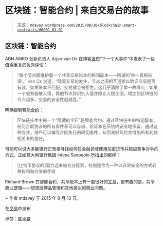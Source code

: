 <!--yml

类别：未分类

日期：2024-05-18 05:40:37

-->

# 区块链：智能合约 | 来自交易台的故事

> 来源：[`mdavey.wordpress.com/2015/08/10/blockchain-smart-contracts/#0001-01-01`](https://mdavey.wordpress.com/2015/08/10/blockchain-smart-contracts/#0001-01-01)

## 区块链：智能合约

ABN AMRO 创新负责人 Arjan van Os 在博客[发布](https://www.abnamro.com/en/newsroom/blogs/the-next-big-thing.html)“下一个大事件”中发表了一些值得重复的优秀评论：

> “每个节点都维护着一个共享交易账本的相同副本——所谓的‘单一真相来源’，” van Os 说道。“随着交易的发生，节点之间相互通信以验证交易是否有效。如果账本不匹配，交易就会被拒绝。这几乎消除了单一故障点：如果一个服务器被入侵，其他节点将识别入侵并阻止入侵企图。增加到区块链的节点越多，交易的安全性就越高。”

明确提到智能[合约](http://reason.com/archives/2001/06/20/live-from-extro-5)：

> 区块链技术中的一个“隐藏的宝石”是智能合约。通过区块链中的特定脚本，任何合同协议的所有条件都可以存储、验证和在系统内安全地保留。通过这种方式，用户可以编写合同执行的确切条件，从而减轻风险并增加所有利益相关者的信任。

可能可以说大多数银行正竞相寻找如何在金融领域使用加密货币并超越竞争对手的方式，正如意大利银行集团 Intesa Sanpaolo 所[指出](http://www.coindesk.com/italian-banking-group-bitcoins-advantage-is-its-network-effect/)的那样：

> [比特币协议的]潜力远未被充分探索，特别是作为一种以非常安全的方式转移权利和价值的手段

Richard Brown 在智能合约、共享账本上有一篇很好的[文章](http://gendal.me/2015/02/10/a-simple-model-for-smart-contracts/)，更有趣的是，共享商业逻辑——想想抵押品管理和其他类似的商业问题。

~ 作者 mdavey 于 2015 年 8 月 10 日。

在[交易](https://mdavey.wordpress.com/category/trading/)中发布

标签：[区块链](https://mdavey.wordpress.com/tag/blockchain/)
